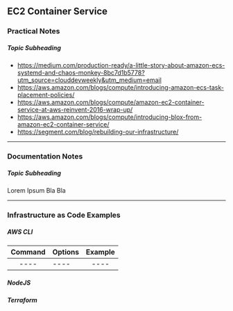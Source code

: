 ## EC2 Container Service

### Practical Notes

##### *Topic Subheading*
- https://medium.com/production-ready/a-little-story-about-amazon-ecs-systemd-and-chaos-monkey-8bc7d1b5778?utm_source=clouddevweekly&utm_medium=email
- https://aws.amazon.com/blogs/compute/introducing-amazon-ecs-task-placement-policies/
- https://aws.amazon.com/blogs/compute/amazon-ec2-container-service-at-aws-reinvent-2016-wrap-up/
- https://aws.amazon.com/blogs/compute/introducing-blox-from-amazon-ec2-container-service/
- https://segment.com/blog/rebuilding-our-infrastructure/

---

### Documentation Notes

##### *Topic Subheading*

Lorem Ipsum Bla Bla

---

### Infrastructure as Code Examples

##### *AWS CLI*

| Command        | Options      | Example  |
| :-------------:|------------- | :-----:  |
| ---- | ---- | ---- |

##### *NodeJS*

##### *Terraform*
